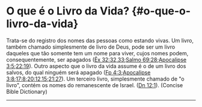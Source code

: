 # O que é o Livro da Vida? {#o-que-o-livro-da-vida}

Trata-se do registro dos nomes das pessoas como estando vivas. Um livro, também chamado simplesmente de livro de Deus, pode ser um livro daqueles que tão somente tem um nome para viver, cujos nomes podem, consequentemente, ser apagados ([Êx 32:32,33](http://bibliaonline.com.br/acf/ez/32/32,33);[Salmo 69:28](http://bibliaonline.com.br/acf/sl/69/28);[Apocalipse 3:5](http://bibliaonline.com.br/acf/ap/3/5);[22:19](http://bibliaonline.com.br/acf/ap/22/19)). Outro aspecto que o livro da vida assume é o de um livro dos salvos, do qual ninguém será apagado ([Fp 4:3](http://bibliaonline.com.br/acf/fp/4/3);[Apocalipse 3:8](http://bibliaonline.com.br/acf/ap/3/8);[17:8](http://bibliaonline.com.br/acf/ap/17/8);[20:12,15](http://bibliaonline.com.br/acf/ap/20/12,15);[21:27](http://bibliaonline.com.br/acf/ap/21/27)). Um terceiro livro, simplesmente chamado de &quot;o livro&quot;, contém os nomes do remanescente de Israel. ([Dn 12:1](http://bibliaonline.com.br/acf/dn/12/1)). (Concise Bible Dictionary)

*****